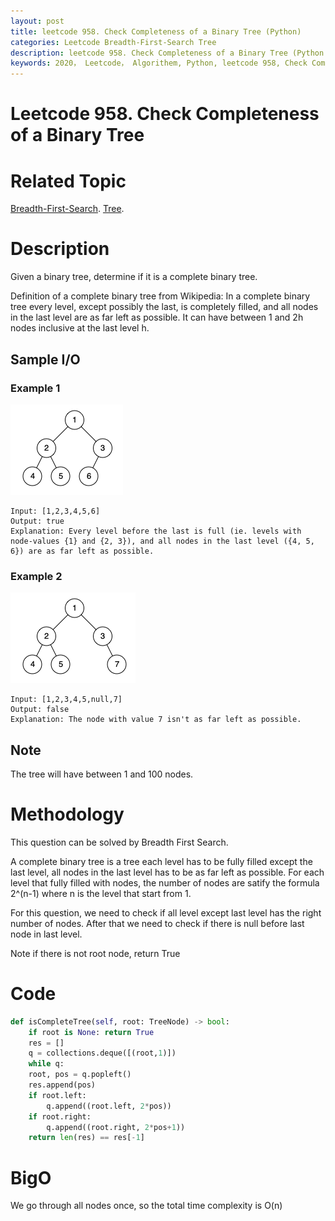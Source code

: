 ```yaml
---
layout: post
title: leetcode 958. Check Completeness of a Binary Tree (Python)
categories: Leetcode Breadth-First-Search Tree
description: leetcode 958. Check Completeness of a Binary Tree (Python Solution)
keywords: 2020， Leetcode， Algorithem, Python, leetcode 958, Check Completeness of a Binary Tree, zhenyu, Breadth-First-Search, BFS, Breadth First Search, Tree, tree, complete-Binary-Tree
---
```


# Leetcode 958. Check Completeness of a Binary Tree

# Related Topic
<a href="/categories/#Breadth-First-Search" target="_blank"> Breadth-First-Search</a>.
<a href="/categories/#Tree" target="_blank"> Tree</a>.

# Description
Given a binary tree, determine if it is a complete binary tree.

Definition of a complete binary tree from Wikipedia:
In a complete binary tree every level, except possibly the last, is completely filled, and all nodes in the last level are as far left as possible. It can have between 1 and 2h nodes inclusive at the last level h.


## Sample I/O

### Example 1
![complete binary tree 1](/images/blog/complete-binary-tree-1.png)
```
Input: [1,2,3,4,5,6]
Output: true
Explanation: Every level before the last is full (ie. levels with node-values {1} and {2, 3}), and all nodes in the last level ({4, 5, 6}) are as far left as possible.
```

### Example 2
![complete binary tree 2](/images/blog/complete-binary-tree-2.png)
```
Input: [1,2,3,4,5,null,7]
Output: false
Explanation: The node with value 7 isn't as far left as possible.
```

## Note
The tree will have between 1 and 100 nodes.


# Methodology
This question can be solved by Breadth First Search.

A complete binary tree is a tree each level has to be fully filled except the last level, all nodes in the last level has to be as far left as possible. For each level that fully filled with nodes, the number of nodes are satify the formula 2^(n-1) where n is the level that start from 1.

For this question, we need to check if all level except last level has the right number of nodes. After that we need to check if there is null before last node in last level.

Note if there is not root node, return True

# Code
```python
def isCompleteTree(self, root: TreeNode) -> bool:
    if root is None: return True
    res = []
    q = collections.deque([(root,1)])
    while q:
    root, pos = q.popleft()
    res.append(pos)
    if root.left:
        q.append((root.left, 2*pos))
    if root.right:
        q.append((root.right, 2*pos+1))
    return len(res) == res[-1]
```
# BigO
We go through all nodes once, so the total time complexity is O(n)
